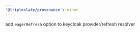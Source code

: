 ```yaml
---
'@tripleslate/provenance': minor
---
```


add `eagerRefresh` option to keycloak provider/refresh resolver
